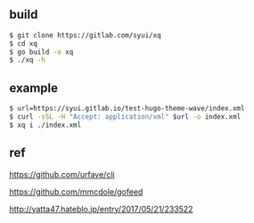 ## build

```sh
$ git clone https://gitlab.com/syui/xq
$ cd xq
$ go build -o xq
$ ./xq -h
```

## example

```sh
$ url=https://syui.gitlab.io/test-hugo-theme-wave/index.xml
$ curl -sSL -H "Accept: application/xml" $url -o index.xml
$ xq i ./index.xml
```

## ref

https://github.com/urfave/cli

https://github.com/mmcdole/gofeed

http://yatta47.hateblo.jp/entry/2017/05/21/233522
